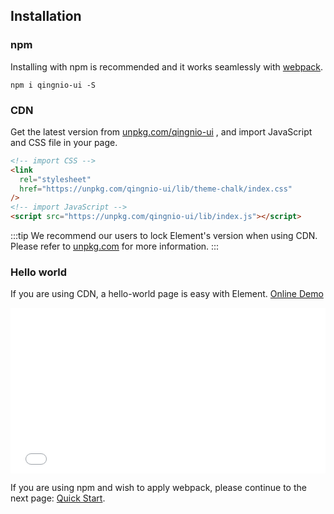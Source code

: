 ## Installation

### npm

Installing with npm is recommended and it works seamlessly with [webpack](https://webpack.js.org/).

```shell
npm i qingnio-ui -S
```

### CDN

Get the latest version from [unpkg.com/qingnio-ui](https://unpkg.com/qingnio-ui/) , and import JavaScript and CSS file in your page.

```html
<!-- import CSS -->
<link
  rel="stylesheet"
  href="https://unpkg.com/qingnio-ui/lib/theme-chalk/index.css"
/>
<!-- import JavaScript -->
<script src="https://unpkg.com/qingnio-ui/lib/index.js"></script>
```

:::tip
We recommend our users to lock Element's version when using CDN. Please refer to [unpkg.com](https://unpkg.com) for more information.
:::

### Hello world

If you are using CDN, a hello-world page is easy with Element. [Online Demo](https://codepen.io/bofeng/pen/poaEmJY)

<iframe height="265" style="width: 100%;" scrolling="no" title="Element demo" src="//codepen.io/bofeng/embed/poaEmJY/?height=265&theme-id=light&default-tab=html" frameborder="no" allowtransparency="true" allowfullscreen="true">
  See the Pen <a href='https://codepen.io/bofeng/pen/poaEmJY/'>Element demo</a> by hetech
  (<a href='https://codepen.io/bofeng'>@bofeng</a>) on <a href='https://codepen.io'>CodePen</a>.
</iframe>

If you are using npm and wish to apply webpack, please continue to the next page: [Quick Start](/#/en-US/component/quickstart).

